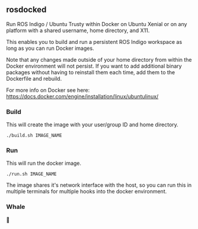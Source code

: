 ## rosdocked

Run ROS Indigo / Ubuntu Trusty within Docker on Ubuntu Xenial or on any platform with a shared
username, home directory, and X11.

This enables you to build and run a persistent ROS Indigo workspace as long as
you can run Docker images.

Note that any changes made outside of your home directory from within the Docker environment will not persist. If you want to add additional binary packages without having to reinstall them each time, add them to the Dockerfile and rebuild.

For more info on Docker see here: https://docs.docker.com/engine/installation/linux/ubuntulinux/

### Build

This will create the image with your user/group ID and home directory.

```
./build.sh IMAGE_NAME
```

### Run

This will run the docker image.

```
./run.sh IMAGE_NAME
```

The image shares it's  network interface with the host, so you can run this in
multiple terminals for multiple hooks into the docker environment.

### Whale

🐳
